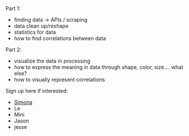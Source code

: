
Part 1:

*   finding data -> APIs / scraping
*   data clean up/reshape
*   statistics for data
*   how to find correlations between data

Part 2:

*   visualize the data in processing
*   how to express the meaning in data through shape, color, size.... what else?
*   how to visually represent correlations

Sign up here if interested:

*   [Simona](/ep/profile/tDdkclidozg)
*   Le
*   Mini
*   Jason
*   jesse
